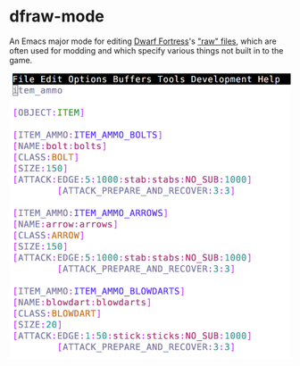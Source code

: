 # dfraw-mode

An Emacs major mode for editing [Dwarf Fortress](https://www.bay12games.com/dwarves/)'s ["raw" files](http://dwarffortresswiki.org/index.php/Raw_file), which are often used for modding and which specify various things not built in to the game.

![Some example highlighting.](sample.tiff)
